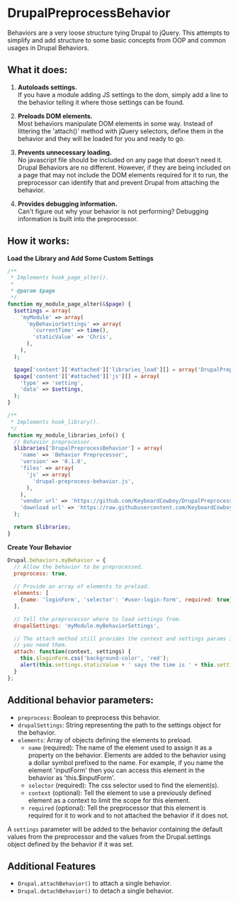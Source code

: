 # DrupalPreprocessBehavior

Behaviors are a very loose structure tying Drupal to jQuery.  This attempts
to simplify and add structure to some basic concepts from OOP and common
usages in Drupal Behaviors.

## What it does:
1. **Autoloads settings.**  
   If you have a module adding JS settings to the dom, simply add a line to
   the behavior telling it where those settings can be found.
   
1. **Preloads DOM elements.**  
   Most behaviors manipulate DOM elements in some way.  Instead of
   littering the 'attach()' method with jQuery selectors, define them in
   the behavior and they will be loaded for you and ready to go.
   
1. **Prevents unnecessary loading.**  
   No javascript file should be included on any page that doesn't need it.
   Drupal Behaviors are no different.  However, if they are being included
   on a page that may not include the DOM elements required for it to run,
   the preprocessor can identify that and prevent Drupal from attaching
   the behavior.
   
1. **Provides debugging information.**  
   Can't figure out why your behavior is not performing?  Debugging
   information is built into the preprocessor.

## How it works:
**Load the Library and Add Some Custom Settings**
  ```php
  /**
   * Implements hook_page_alter().
   *
   * @param $page
   */
  function my_module_page_alter(&$page) {
    $settings = array(
      'myModule' => array(
        'myBehaviorSettings' => array(
          'currentTime' => time(),
          'staticValue' => 'Chris',
        ),
      ),
    );
  
    $page['content']['#attached']['libraries_load'][] = array('DrupalPreprocessBehavior');
    $page['content']['#attached']['js'][] = array(
      'type' => 'setting',
      'data' => $settings,
    );
  }
  
  /**
   * Implements hook_library().
   */
  function my_module_libraries_info() {
    // Behavior preprocessor.
    $libraries['DrupalPreprocessBehavior'] = array(
      'name' => 'Behavior Preprocessor',
      'version' => '0.1.0',
      'files' => array(
        'js' => array(
          'drupal-preprocess-behavior.js',
        ),
      ),
      'vendor url' => 'https://github.com/KeyboardCowboy/DrupalPreprocessBehavior',
      'download url' => 'https://raw.githubusercontent.com/KeyboardCowboy/DrupalPreprocessBehavior/master/drupal-preprocess-behavior.js',
    );
  
    return $libraries;
  }
  ```

**Create Your Behavior**  
  ```javascript
  Drupal.behaviors.myBehavior = {
    // Allow the behavior to be preprocessed.
    preprocess: true,
    
    // Provide an array of elements to preload.
    elements: [
      {name: 'loginForm', 'selector': '#user-login-form', required: true}
    ],

    // Tell the preprocessor where to load settings from.
    drupalSettings: 'myModule.myBehaviorSettings',

    // The attach method still provides the context and settings params if
    // you need them.
    attach: function(context, settings) {
      this.$loginForm.css('background-color', 'red');
      alert(this.settings.staticValue + ' says the time is ' + this.settings.currentTime);
    }
  };
  ```

## Additional behavior parameters:
- `preprocess`: Boolean to preprocess this behavior.
- `drupalSettings`: String representing the path to the settings object for
    the behavior.
- `elements`: Array of objects defining the elements to preload.
  - `name` (required): The name of the element used to assign it as a
    property on the behavior.  Elements are added to the behavior using a
    dollar symbol prefixed to the name.  For example, if you name the
    element 'inputForm' then you can access this element in the behavior
    as 'this.$inputForm'.
  - `selector` (required): The css selector used to find the element(s).
  - `context` (optional): Tell the element to use a previously defined
    element as a context to limit the scope for this element.
  - `required` (optional): Tell the preprocessor that this element is
    required for it to work and to not attached the behavior if it does not.

A `settings` parameter will be added to the behavior containing the default
values from the preprocessor and the values from the Drupal.settings object
defined by the behavior if it was set.

## Additional Features
- `Drupal.attachBehavior()` to attach a single behavior.
- `Drupal.detachBehavior()` to detach a single behavior.
